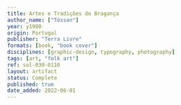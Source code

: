 ```yaml
---
title: Artes e Tradições de Bragança
author_name: ["Tóssan"]
year: y1980
origin: Portugal
publisher: "Terra Livre"
formats: [book, "book cover"]
disciplines: [graphic-design, typography, photography]
tags: [art, "folk art"]
ref: sol-030-0110
layout: artifact
status: Complete
published: true
date_added: 2022-06-01
---
```

